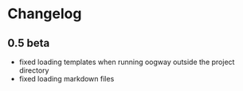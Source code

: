 # Changelog

## 0.5 beta

* fixed loading templates when running oogway outside the project directory
* fixed loading markdown files

